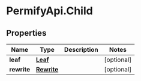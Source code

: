 # PermifyApi.Child

## Properties

Name | Type | Description | Notes
------------ | ------------- | ------------- | -------------
**leaf** | [**Leaf**](Leaf.md) |  | [optional] 
**rewrite** | [**Rewrite**](Rewrite.md) |  | [optional] 


